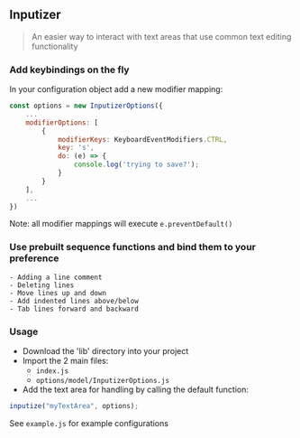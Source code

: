 ## Inputizer

> An easier way to interact with text areas that use common text editing functionality

### Add keybindings on the fly

In your configuration object add a new modifier mapping:
```js
const options = new InputizerOptions({
    ...
    modifierOptions: [
        {
            modifierKeys: KeyboardEventModifiers.CTRL,
            key: 's',
            do: (e) => {
                console.log('trying to save?');
            }
        }
    ],
    ...
})
```

Note: all modifier mappings will execute `e.preventDefault()`

### Use prebuilt sequence functions and bind them to your preference
    - Adding a line comment
    - Deleting lines
    - Move lines up and down
    - Add indented lines above/below
    - Tab lines forward and backward

### Usage

- Download the 'lib' directory into your project
- Import the 2 main files:
    - `index.js`
    - `options/model/InputizerOptions.js`
- Add the text area for handling by calling the default function:

```js
inputize("myTextArea", options);
```

See `example.js` for example configurations